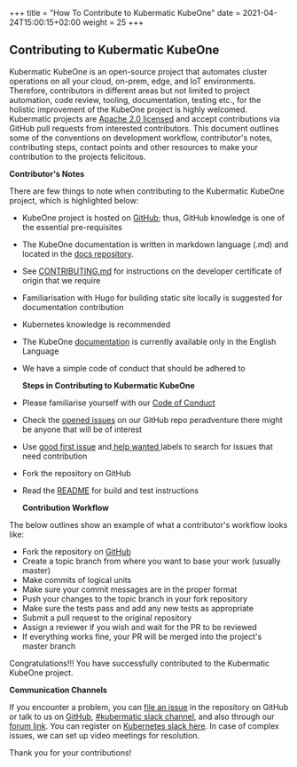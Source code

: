 +++
title = "How To Contribute to Kubermatic KubeOne"
date = 2021-04-24T15:00:15+02:00
weight = 25
+++


## Contributing to Kubermatic KubeOne

Kubermatic KubeOne is an open-source project that automates cluster operations on all your cloud, on-prem, edge, and IoT environments. Therefore, contributors in different areas but not limited to project automation, code review, tooling, documentation, testing etc., for the holistic improvement of the KubeOne project is highly welcomed. Kubermatic projects are [Apache 2.0 licensed](https://github.com/kubermatic/kubermatic/blob/master/LICENSE) and accept contributions via GitHub pull requests from interested contributors. This document outlines some of the conventions on development workflow, contributor's notes, contributing steps, contact points and other resources to make your contribution to the projects felicitous.


**Contributor's Notes**

There are few things to note when contributing to the Kubermatic KubeOne project, which is highlighted below:



*   KubeOne project is hosted on [GitHub](https://github.com/kubermatic/kubeone); thus, GitHub knowledge is one of the essential pre-requisites 
*   The KubeOne documentation is written in markdown language (.md) and located in the [docs repository](https://github.com/kubermatic/docs/tree/master/content/kubeone).
*   See [CONTRIBUTING.md](https://github.com/kubermatic/kubermatic/blob/master/CONTRIBUTING.md) for instructions on the developer certificate of origin that we require
*   Familiarisation with Hugo for building static site locally is suggested for documentation contribution
*   Kubernetes knowledge is recommended
*   The KubeOne [documentation](https://github.com/kubermatic/kubeone) is currently available only in the English Language  
*   We have a simple code of conduct that should be adhered to

    **Steps in Contributing to Kubermatic KubeOne**

*   Please familiarise yourself with our [Code of Conduct](https://github.com/kubermatic/kubermatic/blob/master/CODE_OF_CONDUCT.md)
*   Check the [opened issues](https://github.com/kubermatic/kubeone/issues) on our GitHub repo peradventure there might be anyone that will be of interest
*   Use [good first issue](https://github.com/kubermatic/kubeone/labels/good%20first%20issue) and[ help wanted ](https://github.com/kubermatic/kubeone/labels/help%20wanted)labels to search for issues that need contribution
*   Fork the repository on GitHub
*   Read the [README](https://github.com/kubermatic/kubeone#readme) for build and test instructions

    **Contribution Workflow**


The below outlines show an example of what a contributor's workflow looks like:



*   Fork the repository on [GitHub](https://github.com/kubermatic/kubeone)
*   Create a topic branch from where you want to base your work (usually master)
*   Make commits of logical units
*   Make sure your commit messages are in the proper format
*   Push your changes to the topic branch in your fork repository
*   Make sure the tests pass and add any new tests as appropriate
*   Submit a pull request to the original repository
*   Assign a reviewer if you wish and wait for the PR to be reviewed 
*   If everything works fine, your PR will be merged into the project's master branch

Congratulations!!! You have successfully contributed to the Kubermatic KubeOne project. 

**Communication Channels**

If you encounter a problem, you can [file an issue](https://github.com/kubermatic/kubeone/issues) in the repository on GitHub or talk to us on [GitHub](https://github.com/kubermatic/kubeone/discussions), [#kubermatic slack channel](https://kubernetes.slack.com/messages/CNEV2UMT7), and also through our [forum link](https://forum.kubermatic.com/c/kubeone/7). You can register on [Kubernetes slack here](http://slack.k8s.io/). In case of complex issues, we can set up video meetings for resolution. 

Thank you for your contributions!





